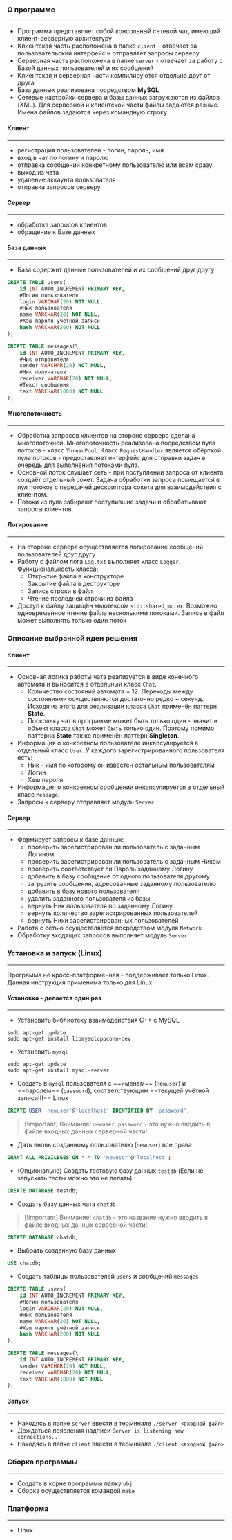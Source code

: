 ### О программе
---
- Программа представляет собой консольный сетевой чат, имеющий клиент-серверную архитектуру
- Клиентская часть расположена в папке `client` - отвечает за пользовательский интерфейс и отправляет запросы серверу
- Серверная часть расположена в папке `server` - отвечает за работу с Базой данных пользователей и их сообщений
- Клиентская и серверная части компилируются отдельно друг от друга
- База данных реализована посредством **MySQL**
- Сетевые настройки сервера и базы данных загружаются из файлов (XML). Для серверной и клиентской части файлы задаются разные. Имена файлов задаются через командную строку.

#### Клиент
---
- регистрация пользователей - логин, пароль, имя
- вход в чат по логину и паролю
- отправка сообщений конкретному пользователю или всем сразу
- выход из чата 
- удаление аккаунта пользователя
- отправка запросов серверу

#### Сервер
---
- обработка запросов клиентов
- обращение к Базе данных

#### База данных
---
- База содержит данные пользователей и их сообщений друг другу
```sql
CREATE TABLE users(
	id INT AUTO_INCREMENT PRIMARY KEY,
	#Логин пользователя
	login VARCHAR(20) NOT NULL,
	#Ник пользователя
	name VARCHAR(20) NOT NULL,
	#Хэш пароля учётной записи
	hash VARCHAR(200) NOT NULL
);
```

```sql
CREATE TABLE messages(\
	id INT AUTO_INCREMENT PRIMARY KEY,
	#Ник отправителя
	sender VARCHAR(20) NOT NULL,
	#Ник получателя
	receiver VARCHAR(20) NOT NULL,
	#Текст сообщения
	text VARCHAR(1000) NOT NULL
);
```

#### Многопоточность
---
- Обработка запросов клиентов на стороне сервера сделана многопоточной. Многопоточность реализована посредством пула потоков - класс `ThreadPool`. Класс `RequestHandler` является обёрткой пула потоков - предоставляет интерфейс для отправки задач в очередь для выполнения потоками пула.
- Основной поток слушает сеть - при поступлении запроса от клиента создаёт отдельный сокет. Задача обработки запроса помещается в пул потоков с передачей дескриптора сокета для взаимодействия с клиентом. 
- Потоки из пула забирают поступившие задачи и обрабатывают запросы клиентов.

#### Логирование
---
- На стороне сервера осуществляется логирование сообщений пользователей друг другу
- Работу с файлом лога `Log.txt` выполняет класс `Logger`. Функциональность класса:
	- Открытие файла в конструкторе
	- Закрытие файла в деструкторе
	- Запись строки в файл
	- Чтение последней строки из файла
- Доступ к файлу защищён мьютексом `std::shared_mutex`. Возможно одновременное чтение файла несколькими потоками. Запись в файл может выполнять только один поток


### Описание выбранной идеи решения

#### Клиент
---
- Основная логика работы чата реализуется в виде конечного автомата и выносится в отдельный класс `Chat`.
    - Количество состояний автомата = 12. Переходы между состояниями осуществляются достаточно редко ~ секунд. Исходя из этого для реализации класса `Chat` применён паттерн **State**.
    - Поскольку чат в программе может быть только один - значит и объект класса `Chat` может быть только один. Поэтому помимо паттерна **State** также применён паттерн **Singleton**.
- Информация о конкретном пользователе инкапсулируется в отдельный класс `User`. У каждого зарегистрированного пользователя есть:
    - Ник - имя по которому он известен остальным пользователям
    - Логин
    - Хеш пароля
- Информация о конкретном сообщении инкапсулируется в отдельный класс `Message`.
- Запросы к серверу отправляет модуль `Server`

#### Сервер
---
- Формирует запросы к базе данных:
    - проверить зарегистрирован ли пользователь с заданным Логином
    - проверить зарегистрирован ли пользователь с заданным Ником
    - проверить соответствует ли Пароль заданному Логину
    - добавить в базу сообщение от одного пользователя другому
    - загрузить сообщения, адресованные заданному пользователю
    - добавить в базу нового пользователя
    - удалить заданного пользователя из базы
    - вернуть Ник пользователя по заданному Логину
    - вернуть количество зарегистрированных пользователей
    - вернуть Ники зарегистрированных пользователей
- Работа с сетью осуществляется посредством модуля `Network`
- Обработку входящих запросов выполняет модуль `Server`


### Установка и запуск (Linux)
---
Программа не кросс-платформенная - поддерживает только Linux.
Данная инструкция применима только для Linux


#### Установка - делается один раз
---
- Установить библиотеку взаимодействия C++ с MySQL
```
sudo apt-get update
sudo apt-get install libmysqlcppconn-dev
```

- Установить `mysql`
```linux
sudo apt-get update
sudo apt-get install mysql-server
```

- Создать в `mysql` пользователя с ==именем== (`newuser`) и ==паролем== (`password`), соответствующим ==текущей учётной записи!!!== Linux
```sql
CREATE USER 'newuser'@'localhost' IDENTIFIED BY 'password'; 
```

> [!important] Внимание!
> `newuser`, `password` - это нужно вводить в файле входных данных серверной части!

- Дать вновь созданному пользователю (`newuser`) все права
```sql
GRANT ALL PRIVILEGES ON *.* TO 'newuser'@'localhost'; 
```

- (Опционально) Создать тестовую базу данных `testdb` (Если не запускать тесты можно это не делать)
```sql
CREATE DATABASE testdb;
```

- Создать базу данных чата `chatdb`
> [!important] Внимание!
> `chatdb` - это название нужно вводить в файле входных данных серверной части!

```sql
CREATE DATABASE chatdb;
```

- Выбрать созданную базу данных
```sql
USE chatdb;
```

- Создать таблицы пользователей `users` и сообщений `messages`
```sql
CREATE TABLE users(
	id INT AUTO_INCREMENT PRIMARY KEY,
	#Логин пользователя
	login VARCHAR(20) NOT NULL,
	#Ник пользователя
	name VARCHAR(20) NOT NULL,
	#Хэш пароля учётной записи
	hash VARCHAR(200) NOT NULL
);
```

```sql
CREATE TABLE messages(\
	id INT AUTO_INCREMENT PRIMARY KEY,
	sender VARCHAR(20) NOT NULL,
	receiver VARCHAR(20) NOT NULL,
	text VARCHAR(1000) NOT NULL
);
```


#### Запуск
---
- Находясь в папке `server` ввести в терминале `./server <входной файл>`
- Дождаться появления надписи `Server is listening new connections...`
- Находясь в папке `client` ввести в терминале `./client <входной файл>`


### Сборка программы
---
- Создать в корне программы папку `obj`
- Сборка осуществляется командой `make`


### Платформа
---
- Linux
